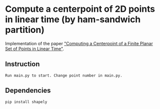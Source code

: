 # Compute a centerpoint of 2D points in linear time (by ham-sandwich partition)
Implementation of the paper ["Computing a Centerpoint of a Finite Planar Set of Points in Linear Time"](https://link.springer.com/content/pdf/10.1007%2FBF02574382.pdf).


## Instruction
```
Run main.py to start. Change point number in main.py.
```

## Dependencies
```
pip install shapely
```
